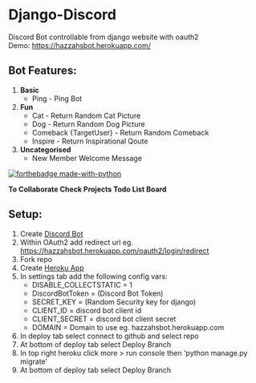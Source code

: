 # Django-Discord 
Discord Bot controllable from django website with oauth2   
Demo: https://hazzahsbot.herokuapp.com/

## **Bot Features:**
1.  **Basic**
  	* Ping - Ping Bot
2.  **Fun**
  	* Cat - Return Random Cat Picture
  	* Dog - Return Random Dog Picture
  	* Comeback {TargetUser} - Return Random Comeback
  	* Inspire - Return Inspirational Qoute
3.  **Uncategorised**
  	* New Member Welcome Message

[![forthebadge made-with-python](http://ForTheBadge.com/images/badges/made-with-python.svg)](https://www.python.org/)

**To Collaborate Check Projects Todo List Board**


## Setup:
1. Create [Discord Bot](https://discord.com/developers/docs/intro)
1. Within OAuth2 add redirect url eg. https://hazzahsbot.herokuapp.com/oauth2/login/redirect 
1. Fork repo
1. Create [Heroku App](https://www.heroku.com/)
1. In settings tab add the following config vars:
	* DISABLE_COLLECTSTATIC = 1
	* DiscordBotToken = (Discord Bot Token)
	* SECRET_KEY = (Random Security key for django)
	* CLIENT_ID = discord bot client id
	* CLIENT_SECRET = discord bot client secret
	* DOMAIN = Domain to use eg. hazzahsbot.herokuapp.com
1. In deploy tab select connect to github and select repo
1. At bottom of deploy tab select Deploy Branch
1. In top right heroku click more > run console then 'python manage.py migrate'
1. At bottom of deploy tab select Deploy Branch
